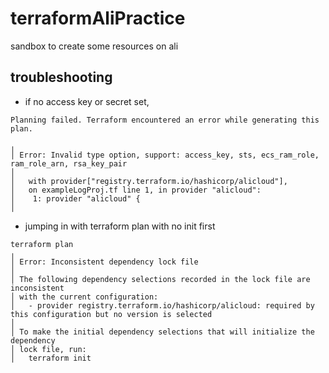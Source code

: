 # terraformAliPractice

sandbox to create some resources on ali

## troubleshooting

- if no access key or secret set,
```console
Planning failed. Terraform encountered an error while generating this plan.

╷
│ Error: Invalid type option, support: access_key, sts, ecs_ram_role, ram_role_arn, rsa_key_pair
│
│   with provider["registry.terraform.io/hashicorp/alicloud"],
│   on exampleLogProj.tf line 1, in provider "alicloud":
│    1: provider "alicloud" {
│
```

- jumping in with terraform plan with no init first
```
terraform plan
╷
│ Error: Inconsistent dependency lock file
│
│ The following dependency selections recorded in the lock file are inconsistent
│ with the current configuration:
│   - provider registry.terraform.io/hashicorp/alicloud: required by this configuration but no version is selected
│
│ To make the initial dependency selections that will initialize the dependency
│ lock file, run:
│   terraform init
```